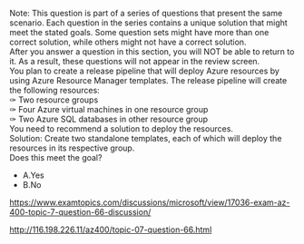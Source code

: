 Note: This question is part of a series of questions that present the same scenario. Each question in the series contains a unique solution that might meet the stated goals. Some question sets might have more than one correct solution, while others might not have a correct solution.<br/>After you answer a question in this section, you will NOT be able to return to it. As a result, these questions will not appear in the review screen.<br/>You plan to create a release pipeline that will deploy Azure resources by using Azure Resource Manager templates. The release pipeline will create the following resources:<br/>✑ Two resource groups<br/>✑ Four Azure virtual machines in one resource group<br/>✑ Two Azure SQL databases in other resource group<br/>You need to recommend a solution to deploy the resources.<br/>Solution: Create two standalone templates, each of which will deploy the resources in its respective group.<br/>Does this meet the goal?<br/><ul><li class="multi-choice-item"><span class="multi-choice-letter" data-choice-letter="A">A.</span>Yes</li><li class="multi-choice-item correct-hidden"><span class="multi-choice-letter" data-choice-letter="B">B.</span>No</li></ul><p><a href="https://www.examtopics.com/discussions/microsoft/view/17036-exam-az-400-topic-7-question-66-discussion/">https://www.examtopics.com/discussions/microsoft/view/17036-exam-az-400-topic-7-question-66-discussion/</a></p><p><a href="http://116.198.226.11/az400/topic-07-question-66.html">http://116.198.226.11/az400/topic-07-question-66.html</a></p><script src="https://giscus.app/client.js"                    data-repo="azsamples/az204"                    data-repo-id="R_kgDOMRXzDQ"                    data-category="General"                    data-category-id="DIC_kwDOMRXzDc4Cgi27"                    data-mapping="pathname"                    data-strict="1"                    data-reactions-enabled="0"                    data-emit-metadata="0"                    data-input-position="bottom"                    data-theme="preferred_color_scheme"                    data-lang="en"                    crossorigin="anonymous"                    async>                    </script>